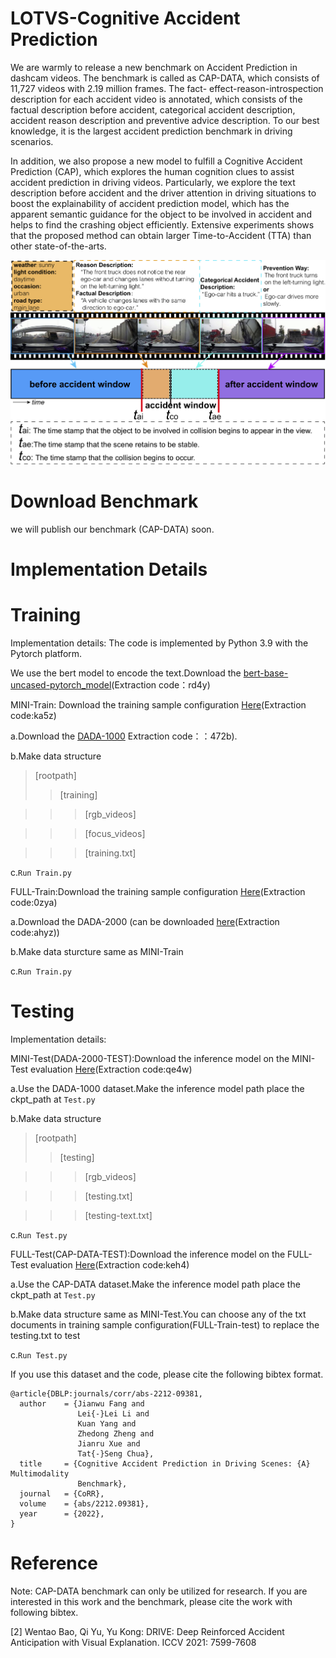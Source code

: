 # LOTVS-Cognitive Accident Prediction
We are warmly to release a new benchmark on Accident Prediction in dashcam videos. The benchmark is called as CAP-DATA, which consists of 11,727 videos with 2.19 million frames. The fact- effect-reason-introspection description for each accident video is annotated, which consists of the factual description before accident, categorical accident description, accident reason description and preventive advice description. To our best knowledge, it is the largest accident prediction benchmark in driving scenarios.

In addition, we also propose a new model to fulfill a Cognitive Accident Prediction (CAP), which explores the human cognition clues to assist accident prediction in driving videos. Particularly, we explore the text description before accident and the driver attention in driving situations to boost the explainability of accident prediction model, which has the apparent semantic guidance for the object to be involved in accident and helps to find the crashing object efficiently. Extensive experiments shows that the proposed method can obtain larger Time-to-Accident (TTA) than other state-of-the-arts.


![image](https://github.com/JWFanggit/LOTVS-CAP/blob/main/CAP-DATA.png)

# Download Benchmark
we will publish our benchmark (CAP-DATA) soon.

# Implementation Details
# Training
Implementation details:
The code is implemented by Python 3.9 with the Pytorch platform. 

We use the bert model to encode the text.Download the [bert-base-uncased-pytorch_model](https://pan.baidu.com/s/1vnPIOLn7s_4MZyISjP5a0A)(Extraction code：rd4y)

MINI-Train: Download the training sample configuration [Here](https://pan.baidu.com/s/1SOLOM01OMlZSz5a7s2khHA )(Extraction code:ka5z)
   
a.Download the [DADA-1000](https://pan.baidu.com/s/1bLQb3Lz5atz6sgBz-VWNJQ) Extraction code：：472b).

b.Make data structure
>[rootpath]
>>[training]

>>>[rgb_videos]

>>>[focus_videos]

>>>[training.txt]

c.```Run Train.py```

FULL-Train:Download the training sample configuration [Here](https://pan.baidu.com/s/1Ls_qZZU_IMl6D8Muu7cMVg )(Extraction code:0zya)
                  
a.Download the DADA-2000 (can be downloaded [here](https://pan.baidu.com/s/1oxoQKYIaNCkLCxVCrOwgHw?pwd=ahyz)(Extraction code:ahyz))

b.Make data sturcture same as MINI-Train

c.```Run Train.py```

# Testing
Implementation details:

MINI-Test(DADA-2000-TEST):Download the inference model on the MINI-Test evaluation [Here](https://pan.baidu.com/s/1vcdTEn1g0EdWtastLsU8QA)(Extraction code:qe4w)

a.Use the DADA-1000 dataset.Make the inference model path place the ckpt_path at ```Test.py```

b.Make data structure
>[rootpath]
>>[testing]

>>>[rgb_videos]

>>>[testing.txt]

>>>[testing-text.txt]


c.```Run Test.py```

FULL-Test(CAP-DATA-TEST):Download the inference model on the FULL-Test evaluation [Here](https://pan.baidu.com/s/13iFDdi_aInqQBFOJHOXl8w)(Extraction code:keh4)

a.Use the CAP-DATA dataset.Make the inference model path place the ckpt_path at ```Test.py```

b.Make data structure same as MINI-Test.You can choose any of the txt documents in training sample configuration(FULL-Train-test) to replace the testing.txt to test

c.```Run Test.py```

If you use this dataset and the code, please cite the following bibtex format.
```
@article{DBLP:journals/corr/abs-2212-09381,
  author    = {Jianwu Fang and
               Lei{-}Lei Li and
               Kuan Yang and
               Zhedong Zheng and
               Jianru Xue and
               Tat{-}Seng Chua},
  title     = {Cognitive Accident Prediction in Driving Scenes: {A} Multimodality
               Benchmark},
  journal   = {CoRR},
  volume    = {abs/2212.09381},
  year      = {2022},
}
```
# Reference

Note: CAP-DATA benchmark can only be utilized for research. If you are interested in this work and the benchmark, please cite the work with following bibtex.

[2] Wentao Bao, Qi Yu, Yu Kong: DRIVE: Deep Reinforced Accident Anticipation with Visual Explanation. ICCV 2021: 7599-7608


